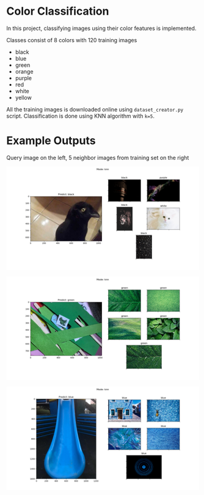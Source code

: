 # Color Classification
In this project, classifying images using their color features is implemented.

Classes consist of 8 colors with 120 training images
* black
* blue
* green
* orange
* purple 
* red 
* white 
* yellow

All the training images is downloaded online using `dataset_creator.py` script. Classification is done using KNN algorithm with `k=5`.

# Example Outputs
Query image on the left, 5 neighbor images from training set on the right

![Black Color Classification Result](https://raw.githubusercontent.com/mfsuve/ColorClassification/master/Results/black%20example.png)

![Green Color Classification Result](https://raw.githubusercontent.com/mfsuve/ColorClassification/master/Results/green%20example.png)

![Blue Color Classification Result](https://raw.githubusercontent.com/mfsuve/ColorClassification/master/Results/blue%20example.png)

